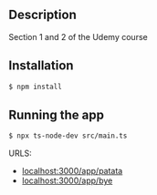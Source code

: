 ## Description

Section 1 and 2 of the Udemy course

## Installation

```bash
$ npm install
```

## Running the app

```bash
$ npx ts-node-dev src/main.ts
```

URLS:
 - [localhost:3000/app/patata](http://localhost:3000/app/patata)
 - [localhost:3000/app/bye](http://localhost:3000/app/patata)